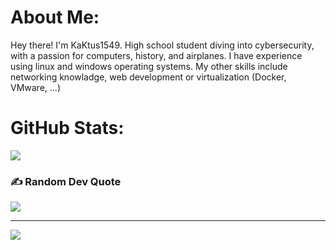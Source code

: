 # About Me:
Hey there! I'm KaKtus1549. High school student diving into cybersecurity, with a passion for computers, history, and airplanes. I have experience using linux and windows operating systems. My other skills include networking knowladge, web development or virtualization (Docker, VMware, ...)

# GitHub Stats:
![](https://github-readme-stats.vercel.app/api/top-langs/?username=Kaktus1549&theme=dark&hide_border=false&include_all_commits=true&count_private=true&layout=compact)

### ✍️ Random Dev Quote
![](https://quotes-github-readme.vercel.app/api?type=horizontal&theme=radical)

---
[![](https://visitcount.itsvg.in/api?id=Kaktus1549&icon=0&color=0)](https://visitcount.itsvg.in)

<!-- Proudly created with GPRM ( https://gprm.itsvg.in ) -->
